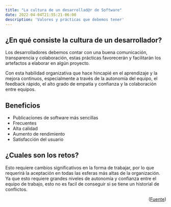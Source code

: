 ```yaml
---
title: "La cultura de un desarrollad@r de Software"
date: 2022-04-04T21:55:21-06:00
description: 'Valores y prácticas que debemos tener'
---
```


## ¿En qué consiste la cultura de un desarrollador?
Los desarrolladores debemos contar con una buena comunicación, transparencia y colaboración, estas prácticas favorecerán y facilitarán los artefactos a elaborar en algún proyecto.

Con esta habilidad organizativa que hace hincapié en el aprendizaje y la mejora continuos, especialmente a través de la autonomía del equipo, el feedback rápido, el alto grado de empatía y confianza y la colaboración entre equipos.

## Beneficios
* Publicaciones de software más sencillas
* Frecuentes
* Alta calidad
* Aumento de rendimiento
* Satisfacción del usuario

## ¿Cuales son los retos?
Esto requiere cambios significativos en la forma de trabajar, por lo que requerirá la aceptación en todas las esferas más altas de la organización. Ya que esto requiere grandes niveles de autonomía y confianza entre el equipo de trabajo, esto no es facil de conseguir si se tiene un historial de conflictos.

<p align="right">(<a href="https://www.atlassian.com/es/devops/what-is-devops/devops-culture">Fuente</a>)</p>
